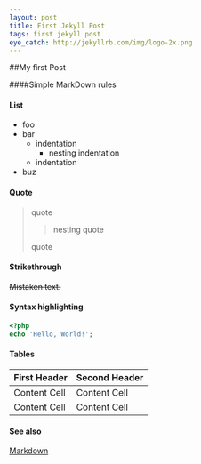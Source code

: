 ```yaml
---
layout: post
title: First Jekyll Post
tags: first jekyll post
eye_catch: http://jekyllrb.com/img/logo-2x.png
---
```



##My first Post

####Simple MarkDown rules

#### List

* foo
* bar
    * indentation
        * nesting indentation
    * indentation
* buz

<!--more-->

#### Quote

> quote
>
> > nesting quote
>
> quote

#### Strikethrough

~~Mistaken text.~~

#### Syntax highlighting

```php
<?php
echo 'Hello, World!';
```

#### Tables

First Header  | Second Header
------------- | -------------
Content Cell  | Content Cell
Content Cell  | Content Cell


#### See also

[Markdown](http://daringfireball.net/projects/markdown/syntax)
